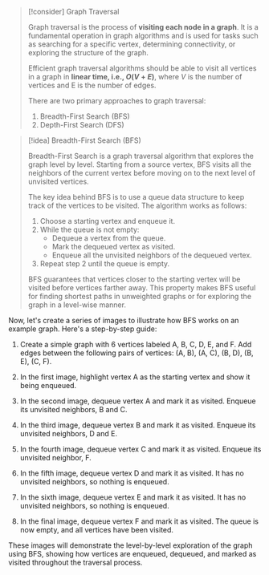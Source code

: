 > [!consider] Graph Traversal
> 
> Graph traversal is the process of **visiting each node in a graph**. It is a fundamental operation in graph algorithms and is used for tasks such as searching for a specific vertex, determining connectivity, or exploring the structure of the graph.
>
> Efficient graph traversal algorithms should be able to visit all vertices in a graph in **linear time, i.e., $O(V + E)$**, where $V$ is the number of vertices and E is the number of edges.
>
> There are two primary approaches to graph traversal:
> 1. Breadth-First Search (BFS)
> 2. Depth-First Search (DFS)
>


> [!idea] Breadth-First Search (BFS)
>
> Breadth-First Search is a graph traversal algorithm that explores the graph level by level. Starting from a source vertex, BFS visits all the neighbors of the current vertex before moving on to the next level of unvisited vertices.
>
> The key idea behind BFS is to use a queue data structure to keep track of the vertices to be visited. The algorithm works as follows:
>
> 1. Choose a starting vertex and enqueue it.
> 2. While the queue is not empty:
>    - Dequeue a vertex from the queue.
>    - Mark the dequeued vertex as visited.
>    - Enqueue all the unvisited neighbors of the dequeued vertex.
> 3. Repeat step 2 until the queue is empty.
>
> BFS guarantees that vertices closer to the starting vertex will be visited before vertices farther away. This property makes BFS useful for finding shortest paths in unweighted graphs or for exploring the graph in a level-wise manner.

Now, let's create a series of images to illustrate how BFS works on an example graph. Here's a step-by-step guide:

1. Create a simple graph with 6 vertices labeled A, B, C, D, E, and F. Add edges between the following pairs of vertices: (A, B), (A, C), (B, D), (B, E), (C, F).

2. In the first image, highlight vertex A as the starting vertex and show it being enqueued.

3. In the second image, dequeue vertex A and mark it as visited. Enqueue its unvisited neighbors, B and C.

4. In the third image, dequeue vertex B and mark it as visited. Enqueue its unvisited neighbors, D and E.

5. In the fourth image, dequeue vertex C and mark it as visited. Enqueue its unvisited neighbor, F.

6. In the fifth image, dequeue vertex D and mark it as visited. It has no unvisited neighbors, so nothing is enqueued.

7. In the sixth image, dequeue vertex E and mark it as visited. It has no unvisited neighbors, so nothing is enqueued.

8. In the final image, dequeue vertex F and mark it as visited. The queue is now empty, and all vertices have been visited.

These images will demonstrate the level-by-level exploration of the graph using BFS, showing how vertices are enqueued, dequeued, and marked as visited throughout the traversal process.